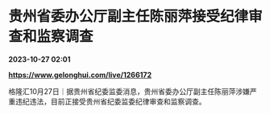 # 贵州省委办公厅副主任陈丽萍接受纪律审查和监察调查

**2023-10-27 02:01**

**https://www.gelonghui.com/live/1266172**

格隆汇10月27日｜据贵州省纪委监委消息，贵州省委办公厅副主任陈丽萍涉嫌严重违纪违法，目前正接受贵州省纪委监委纪律审查和监察调查。